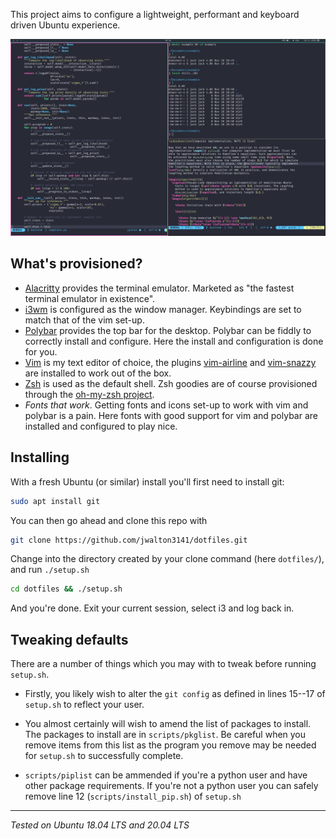 This project aims to configure a lightweight, performant and keyboard driven
Ubuntu experience.

![example desktop](https://raw.githubusercontent.com/jwalton3141/dotfiles/main/example-1.png)

## What's provisioned?

* [Alacritty](https://github.com/alacritty/alacritty) provides the terminal
  emulator. Marketed as "the fastest terminal emulator in existence".
* [i3wm](https://i3wm.org/) is configured as the window manager. Keybindings
  are set to match that of the vim set-up.
* [Polybar](https://github.com/polybar/polybar) provides the top bar for the
  desktop. Polybar can be fiddly to correctly install and configure. Here the
install and configuration is done for you.
* [Vim](https://www.vim.org/about.php) is my text editor of choice, the plugins
  [vim-airline](https://github.com/vim-airline/vim-airline) and
[vim-snazzy](https://github.com/connorholyday/vim-snazzy) are installed to work
out of the box.
* [Zsh](https://wiki.archlinux.org/index.php/zsh) is used as the default shell.
  Zsh goodies are of course provisioned through the [oh-my-zsh
project](https://github.com/ohmyzsh/ohmyzsh).
* *Fonts that work*. Getting fonts and icons set-up to work with vim and
  polybar is a pain. Here fonts with good support for vim and polybar are
installed and configured to play nice.

## Installing

With a fresh Ubuntu (or similar) install you'll first need to install git:

```sh
sudo apt install git
```

You can then go ahead and clone this repo with

```sh
git clone https://github.com/jwalton3141/dotfiles.git
```

Change into the directory created by your clone command (here `dotfiles/`), and
run `./setup.sh`

```sh
cd dotfiles && ./setup.sh
```

And you're done. Exit your current session, select i3 and log back in.

## Tweaking defaults

There are a number of things which you may with to tweak before running
`setup.sh`. 

* Firstly, you likely wish to alter the `git config` as defined in lines 15--17
  of `setup.sh` to reflect your user.

* You almost certainly will wish to amend the list of packages to install. The
  packages to install are in `scripts/pkglist`. Be careful when you remove
items from this list as the program you remove may be needed for `setup.sh` to
successfully complete.

* `scripts/piplist` can be ammended if you're a python user and have other
  package requirements. If you're not a python user you can safely remove line
12 (`scripts/install_pip.sh`) of `setup.sh`

---

*Tested on Ubuntu 18.04 LTS and 20.04 LTS*

